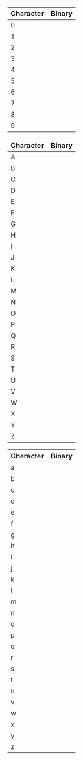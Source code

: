 | Character | Binary |
|-----------|--------|
| 0 | |
| 1 | |
| 2 | |
| 3 | |
| 4 | |
| 5 | |
| 6 | |
| 7 | |
| 8 | |
| 9 | |

| Character | Binary |
|-----------|--------|
| A | |
| B | |
| C | |
| D | |
| E | |
| F | |
| G | |
| H | |
| I | |
| J | |
| K | |
| L | |
| M | |
| N | |
| O | |
| P | |
| Q | |
| R | |
| S | |
| T | |
| U | |
| V | |
| W | |
| X | |
| Y | |
| Z | |

| Character | Binary |
|-----------|--------|
| a | |
| b | |
| c | |
| d | |
| e | |
| f | |
| g | |
| h | |
| i | |
| j | |
| k | |
| l | |
| m | |
| n | |
| o | |
| p | |
| q | |
| r | |
| s | |
| t | |
| u | |
| v | |
| w | |
| x | |
| y | |
| z | |
